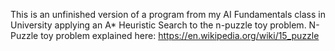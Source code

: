 This is an unfinished version of a program from my AI Fundamentals class in University applying an A* Heuristic Search to the n-puzzle toy problem.
N-Puzzle toy problem explained here: https://en.wikipedia.org/wiki/15_puzzle
